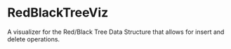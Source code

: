 # RedBlackTreeViz

A visualizer for the Red/Black Tree Data Structure that allows for insert and delete operations.
